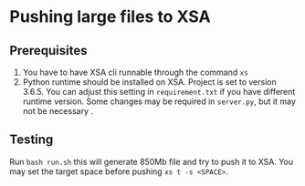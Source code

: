 # Pushing large files to XSA

## Prerequisites
1. You have to have XSA cli runnable through the command `xs`
2. Python runtime should be installed on XSA. Project is set to version 3.6.5. You can adjust this setting in `requirement.txt` if you have different runtime version. Some changes may be required in `server.py`, but it may not be necessary .

## Testing
Run `bash run.sh` this will generate 850Mb file and try to push it to XSA. You may set the target space before pushing `xs t -s <SPACE>`.